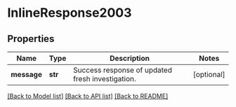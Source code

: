 # InlineResponse2003

## Properties
Name | Type | Description | Notes
------------ | ------------- | ------------- | -------------
**message** | **str** | Success response of updated fresh investigation. | [optional] 

[[Back to Model list]](../README.md#documentation-for-models) [[Back to API list]](../README.md#documentation-for-api-endpoints) [[Back to README]](../README.md)

